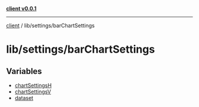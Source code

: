 [**client v0.0.1**](../../../README.md)

***

[client](../../../README.md) / lib/settings/barChartSettings

# lib/settings/barChartSettings

## Variables

- [chartSettingsH](variables/chartSettingsH.md)
- [chartSettingsV](variables/chartSettingsV.md)
- [dataset](variables/dataset.md)
